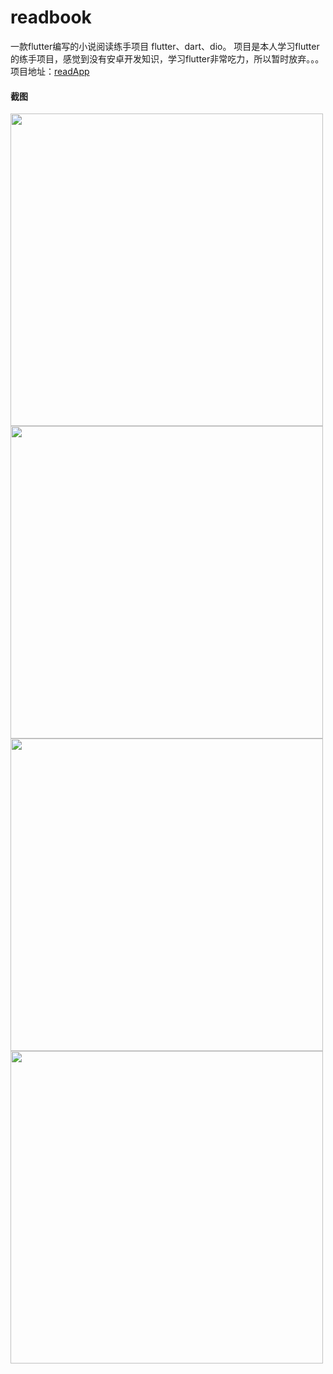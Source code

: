 # readbook
一款flutter编写的小说阅读练手项目
flutter、dart、dio。
项目是本人学习flutter的练手项目，感觉到没有安卓开发知识，学习flutter非常吃力，所以暂时放弃。。。
项目地址：[readApp](https://github.com/microcosm1994/readbook)

#### 截图
<img src="https://img-blog.csdnimg.cn/20191008152619162.png?x-oss-process=image/watermark,type_ZmFuZ3poZW5naGVpdGk,shadow_10,text_aHR0cHM6Ly9ibG9nLmNzZG4ubmV0L3FxXzM5MDgxOTc0,size_12,color_FFFFFF,t_70" height="500" />
<img src="https://img-blog.csdnimg.cn/2019100815265444.png?x-oss-process=image/watermark,type_ZmFuZ3poZW5naGVpdGk,shadow_10,text_aHR0cHM6Ly9ibG9nLmNzZG4ubmV0L3FxXzM5MDgxOTc0,size_16,color_FFFFFF,t_70" height="500" />
<img src="https://img-blog.csdnimg.cn/20191008152732734.png?x-oss-process=image/watermark,type_ZmFuZ3poZW5naGVpdGk,shadow_10,text_aHR0cHM6Ly9ibG9nLmNzZG4ubmV0L3FxXzM5MDgxOTc0,size_16,color_FFFFFF,t_70" height="500" />
<img src="https://img-blog.csdnimg.cn/20191008152828430.png?x-oss-process=image/watermark,type_ZmFuZ3poZW5naGVpdGk,shadow_10,text_aHR0cHM6Ly9ibG9nLmNzZG4ubmV0L3FxXzM5MDgxOTc0,size_16,color_FFFFFF,t_70" height="500" />